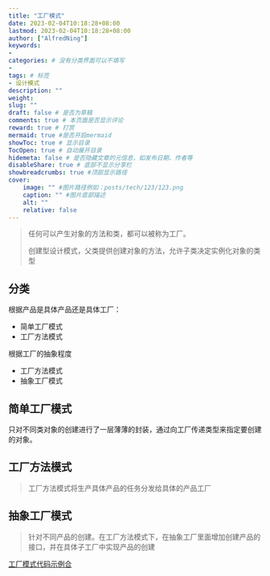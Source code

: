 ```yaml
---
title: "工厂模式"
date: 2023-02-04T10:18:28+08:00
lastmod: 2023-02-04T10:18:28+08:00
author: ["AlfredNing"]
keywords: 
- 
categories: # 没有分类界面可以不填写
- 
tags: # 标签
- 设计模式
description: ""
weight:
slug: ""
draft: false # 是否为草稿
comments: true # 本页面是否显示评论
reward: true # 打赏
mermaid: true #是否开启mermaid
showToc: true # 显示目录
TocOpen: true # 自动展开目录
hidemeta: false # 是否隐藏文章的元信息，如发布日期、作者等
disableShare: true # 底部不显示分享栏
showbreadcrumbs: true #顶部显示路径
cover:
    image: "" #图片路径例如：posts/tech/123/123.png
    caption: "" #图片底部描述
    alt: ""
    relative: false
---
```


> 任何可以产生对象的方法和类，都可以被称为工厂。
>
> 创建型设计模式，父类提供创建对象的方法，允许子类决定实例化对象的类型

## 分类

根据产品是具体产品还是具体工厂：

- 简单工厂模式
- 工厂方法模式

根据工厂的抽象程度

- 工厂方法模式
- 抽象工厂模式

## 简单工厂模式

只对不同类对象的创建进行了一层薄薄的封装，通过向工厂传递类型来指定要创建的对象。

## 工厂方法模式

> 工厂方法模式将生产具体产品的任务分发给具体的产品工厂

## 抽象工厂模式

> 针对不同产品的创建。在工厂方法模式下，在抽象工厂里面增加创建产品的接口，并在具体子工厂中实现产品的创建

[工厂模式代码示例合](https://github.com/AlfredNing/nq-coding/tree/main/design_pattern/src/factory)
